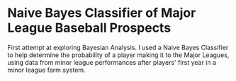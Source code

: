 # Naive Bayes Classifier of Major League Baseball Prospects
 First attempt at exploring Bayesian Analysis. I used a Naive Bayes Classifier to help determine the probability of a player making it to the Major Leagues, using data from minor league performances after players' first year in a minor league farm system.
